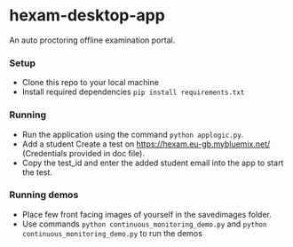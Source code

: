 # hexam-desktop-app
An auto proctoring offline examination portal.

### Setup
* Clone this repo to your local machine
* Install required dependencies `pip install requirements.txt`

### Running 
* Run the application using the command `python applogic.py`.
* Add a student Create a test on https://hexam.eu-gb.mybluemix.net/ (Credentials provided in doc file).
* Copy the test_id and enter the added student email into the app to start the test.

### Running demos
* Place few front facing images of yourself in the savedimages folder.
* Use commands `python continuous_monitoring_demo.py` and `python continuous_monitoring_demo.py` to run the demos
